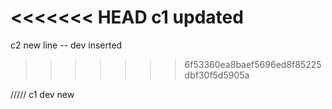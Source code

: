 <<<<<<< HEAD
c1 updated
=======
c2
new line -- dev inserted

>>>>>>> 6f53360ea8baef5696ed8f85225dbf30f5d5905a







/////
c1  dev new

